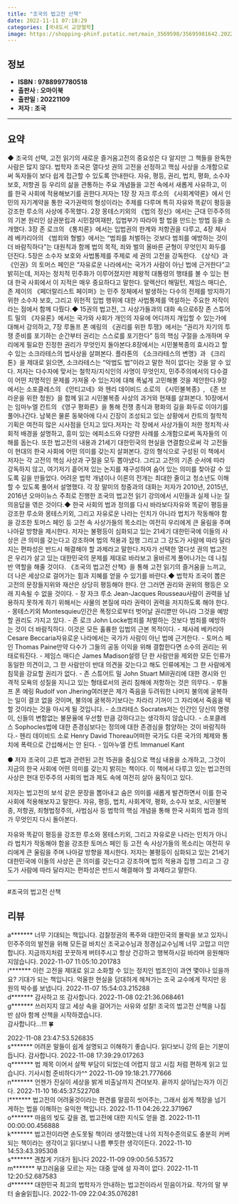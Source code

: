```yaml
---
title: "조국의 법고전 산책"
date: 2022-11-11 07:18:29
categories: [국내도서 교양철학]
image: https://shopping-phinf.pstatic.net/main_3569598/35695981642.20221107201238.jpg
---
```


## **정보**

- **ISBN : 9788997780518**
- **출판사 : 오마이북**
- **출판일 : 20221109**
- **저자 : 조국**

------



## **요약**

◆ 조국의 선택, 고전 읽기의 새로운 즐거움고전의 중요성은 다 알지만 그 책들을 완독한 사람은 많지 않다. 법학자 조국은 열다섯 권의 고전을 선정하고 핵심 사상을 소개함으로써 독자들이 보다 쉽게 접근할 수 있도록 안내한다. 자유, 평등, 권리, 법치, 평화, 소수자 보호, 저항권 등 우리의 삶을 관통하는 주요 개념들을 고전 속에서 새롭게 사유하고, 이를 한국 사회에 적용해보기를 권한다.저자는 1장 장 자크 루소의 《사회계약론》에서 인민의 자기계약을 통한 국가권력의 형성이라는 주제를 다루며 특히 자유와 똑같이 평등을 강조한 루소의 사상에 주목했다. 2장 몽테스키외의 《법의 정신》에서는 근대 민주주의의 기본 원리인 삼권분립과 시민참여재판, 입법부가 따라야 할 법을 만드는 방법 등을 소개했다. 3장 존 로크의 《통치론》에서는 입법권의 한계와 저항권을 다루고, 4장 체사레 베카리아의 《범죄와 형벌》에서는 “범죄를 처벌하는 것보다 범죄를 예방하는 것이 더 바람직하다”는 대원칙과 함께 법의 목적, 죄와 벌의 올바른 균형이 무엇인지 화두를 던진다. 5장은 소수자 보호와 사법통제를 주제로 세 권의 고전을 강독한다. 《상식》과 《인권》의 토머스 페인은 “자유로운 나라에서는 국가가 사람이 아닌 법에 근거한다”고 밝히는데, 저자는 정치적 민주화가 이루어졌지만 제왕적 대통령의 행태를 볼 수 있는 현대 한국 사회에서 이 지적은 매우 중요하다고 말한다. 알렉산더 해밀턴, 제임스 매디슨, 존 제이의 《페더랄리스트 페이퍼》는 민주 정체에서 발생하는 다수의 전제를 방지하기 위한 소수자 보호, 그리고 위헌적 입법 행위에 대한 사법통제를 역설하는 주요한 저작이라는 점에서 함께 다뤘다.◆ 15권의 법고전, 그 사상가들과의 대화 속으로6장 존 스튜어트 밀의 《자유론》에서는 국가와 사회가 개인의 자유에 어디까지 개입할 수 있는가에 대해서 강의하고, 7장 루돌프 폰 예링의 《권리를 위한 투쟁》에서는 “권리가 자기의 투쟁 준비를 포기하는 순간부터 권리는 스스로를 포기한다” 등의 핵심 구절을 소개하며 우리에게 필요한 진정한 권리가 무엇인지 돌아본다.8장에서는 시민불복종의 효시라고 할 수 있는 소크라테스의 법사상을 살펴본다. 플라톤의 《소크라테스의 변명》과 《크리톤》을 제대로 읽으면, 소크라테스는 “악법도 법”이라고 말한 적이 없다는 것을 알 수 있다. 저자는 다수자에 맞서는 철학자/지식인의 사명이 무엇인지, 민주주의에서의 다수결이 어떤 치명적인 문제를 가져올 수 있는지에 대해 폭넓게 고민해볼 것을 제안한다.9장에서는 소포클레스의 《안티고네》와 헨리 데이비드 소로의 《시민불복종》, 《존 브라운을 위한 청원》을 함께 읽고 시민불복종 사상의 과거와 현재를 살펴본다. 10장에서는 임마누엘 칸트의 《영구 평화론》을 통해 전쟁 종식과 평화의 길을 화두로 이야기를 풀어나간다. 남북은 물론 동북아에 다시 긴장이 조성되고 있는 상황에서 칸트의 철학적 기획은 여전히 많은 시사점을 던지고 있다.저자는 각 장에서 사상가들이 처한 정치적·사회적 배경을 설명하고, 흥미 있는 에피소드와 다양한 사례를 소개함으로써 독자들의 이해를 돕는다. 또한 법고전의 내용과 21세기 대한민국의 현실을 연결함으로써 각 고전들이 현대의 한국 사회에 어떤 의미를 갖는지 살펴본다. 강의 형식으로 구성된 이 책에서 저자는 각 고전의 핵심 사상과 구절을 모두 뽑아냈다. 그리고 고전의 기존 순서에 따라 강독하지 않고, 여기저기 흩어져 있는 논지를 재구성하여 숨어 있는 의미를 찾아갈 수 있도록 길을 만들었다. 어려운 법학 개념이나 이론의 전개는 최대한 줄이고 청소년도 이해할 수 있도록 풀어서 설명했다. 각 장 말미의 청중과의 대화는 저자가 2010년, 2015년, 2016년 오마이뉴스 주최로 진행한 조국의 법고전 읽기 강의에서 시민들과 실제 나눈 질의응답을 엮은 것이다.◆ 한국 사회의 법과 정의를 다시 바라보다자유와 똑같이 평등을 강조한 루소와 몽테스키외, 그리고 자유로운 나라는 인치가 아니라 법치가 작동해야 함을 강조한 토머스 페인 등 고전 속 사상가들의 목소리는 여전히 우리에게 큰 울림을 주며 나아갈 방향을 제시한다. 저자는 불평등이 심화되고 있는 21세기 대한민국에 이들의 사상은 큰 의미를 갖는다고 강조하며 법의 적용과 집행 그리고 그 강도가 사람에 따라 달라지는 편파성은 반드시 해결해야 할 과제라고 말한다.저자가 선택한 열다섯 권의 법고전은 우리가 살고 있는 대한민국의 문제를 제대로 바라보고 올바르게 풀어나가는 데 나침반 역할을 해줄 것이다. 《조국의 법고전 산책》을 통해 고전 읽기의 즐거움을 느끼고, 더 나은 세상으로 걸어가는 힘과 지혜를 얻을 수 있기를 바란다.◆ 법학자 조국이 뽑은 고전의 문장들지위와 재산은 상당히 평등해야 한다. 안 그러면 권리와 권위의 평등은 오래 지속될 수 없을 것이다. - 장 자크 루소 Jean-Jacques Rousseau사람이 권력을 남용하지 못하게 하기 위해서는 사물의 본질에 따라 권력이 권력을 저지하도록 해야 한다. - 몽테스키외 Montesquieu인간은 폭정으로부터 벗어날 권리뿐만 아니라 그것을 예방할 권리도 가지고 있다. - 존 로크 John Locke범죄를 처벌하는 것보다 범죄를 예방하는 것이 더 바람직하다. 이것은 모든 훌륭한 입법의 근본 목적이다. - 체사레 베카리아 Cesare Beccaria자유로운 나라에서는 국가가 사람이 아닌 법에 근거한다. - 토머스 페인 Thomas Paine만약 다수가 그들의 공동 이익을 위해 결합한다면 소수의 권리는 위태로워진다. - 제임스 매디슨 James Madison설령 단 한 사람만을 제외한 모든 인류가 동일한 의견이고, 그 한 사람만이 반대 의견을 갖는다고 해도 인류에게는 그 한 사람에게 침묵을 강요할 권리가 없다. - 존 스튜어트 밀 John Stuart Mill권리에 대한 경시와 인격적 모욕의 성질을 지니고 있는 형태로서의 권리 침해에 저항하는 것은 의무다. - 루돌프 폰 예링 Rudolf von Jhering여러분은 제가 죽음을 두려워한 나머지 불의에 굴복하는 일이 결코 없을 것이며, 불의에 굴복하기보다는 차라리 기꺼이 그 자리에서 죽음을 택할 것이라는 것을 아시게 될 것입니다. - 소크라테스 Socrates저는 인간인 당신의 명령이, 신들의 변함없는 불문율에 우선할 만큼 강하다고는 생각하지 않습니다. - 소포클레스 Sophocles법에 대한 존경심보다는 정의에 대한 존경심을 함양하는 것이 바람직하다.- 헨리 데이비드 소로 Henry David Thoreau어떠한 국가도 다른 국가의 체제와 통치에 폭력으로 간섭해서는 안 된다. - 임마누엘 칸트 Immanuel Kant

● 저자 조국이 고른 법과 관련된 고전 15권을 중심으로 핵심 내용을 소개하고, 그것이 지금의 한국 사회에 어떤 의미를 갖는지 밝히는 책이다. 이 책에서 다루고 있는 법고전의 사상은 현대 민주주의 사회의 법과 제도 속에 여전히 살아 움직이고 있다. 



저자는 법고전의 보석 같은 문장을 뽑아내고 숨은 의미를 새롭게 발견하면서 이를 한국 사회에 적용해보자고 말한다. 자유, 평등, 법치, 사회계약, 평화, 소수자 보호, 시민불복종, 저항권, 죄형법정주의, 사법심사 등 법학의 핵심 개념을 통해 한국 사회의 법과 정의가 무엇인지 다시 돌아본다.



자유와 똑같이 평등을 강조한 루소와 몽테스키외, 그리고 자유로운 나라는 인치가 아니라 법치가 작동해야 함을 강조한 토머스 페인 등 고전 속 사상가들의 목소리는 여전히 우리에게 큰 울림을 주며 나아갈 방향을 제시한다. 저자는 불평등이 심화되고 있는 21세기 대한민국에 이들의 사상은 큰 의미를 갖는다고 강조하며 법의 적용과 집행 그리고 그 강도가 사람에 따라 달라지는 편파성은 반드시 해결해야 할 과제라고 말한다.



------

#조국의 법고전 산책


## **리뷰** 

  a******* 너무 기대되는 책입니다. 검찰정권의 폭주와 대한민국의 몰락을 보고 있자니 민주주의의 발전을 위해 모든걸 바치신 조국교수님과 정경심교수님께 너무 고맙고 미안합니다. 지금까지처럼 꿋꿋하게 버텨주시고 항상 건강하고 행복하시길 바라며 응원해마지않습니다. 2022-11-07 11:05:10.201783 <br/>  i******* 이런 고전을 제대로 읽고 소화할 수 있는 정치인 법조인이 과연 몇이나 있을까요? 기대가 되는 책입니다. 억울한 현실을 담대하게 헤쳐가는 조국 교수에게 작지만 응원의 박수를 보냅니다.  2022-11-07 15:54:03.215288 <br/>  d******* 감사하고 또 감사합니다.  2022-11-08 02:21:36.068461 <br/>  g******* 쓰러지지  않고  세상  속을  걸어가는  사유와  성찰!
조국의  법고전 산책을  나침반  삼아  함께  산책을  시작하겠습니다.  
감사합니다...!!! 🍀


 2022-11-08 23:47:53.526835 <br/>  s******* 어려운 말들이 쉽게 설명되고 이해하기 좋습니다. 읽다보니 강의 듣는 기분이듭니다. 감사합니다. 2022-11-08 17:39:29.017263 <br/>  q******* 법 제목 이어서 살짝 부담이 되었는데 어렵지 않고 시집 처럼 편하게 읽고 있습니다.
기사시험 준비하다가^^ 2022-11-09 19:18:21.777666 <br/>  n******* 언젠가 진실이 세상을 밝게 비출날까지 견뎌보자. 끝까지 살아남는자가 이긴다.
 2022-11-10 16:45:37.522708 <br/>  l******* 법고전의 어려울것이라는 편견를 말끔히 씻어주는, 그래서 쉽게 책장을 넘기게하는 법을 이해하는 유익한 책입니다. 2022-11-11 04:26:22.371967 <br/>  o******* 마음의 빚도 갚을 겸,
법고전에 대한 지식도 얻을 겸. 2022-11-11 00:00:00.456888 <br/>  k******* 법고전이라면 손도못될 책이라 생각했는데 나의 지적수준의로도 충분히 커버되는 책이라는 생각이고 읽다보니 나름 뿌듯한 생각이든다. 2022-11-10 14:53:43.395308 <br/>  s******* 괜찮게 기대가 됩니다 2022-11-09 09:00:56.53572 <br/>  m******* 부끄러움을 모르는 자는 대중 앞에 설 자격이 없다. 2022-11-11 12:20:52.687583 <br/>  d******* 대한민국 최고의 법학자가 안내하는 법고전이라서 믿음이가요. 작가의 말 부터 술술읽힙니다.  2022-11-09 22:04:35.076281 <br/>